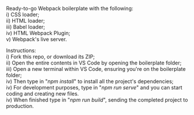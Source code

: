 Ready-to-go Webpack boilerplate with the following:<br>
i) CSS loader;<br>
ii) HTML loader;<br>
iii) Babel loader;<br>
iv) HTML Webpack Plugin;<br>
v) Webpack's live server.

Instructions:<br>
i) Fork this repo, or download its ZIP;<br>
ii) Open the entire contents in VS Code by opening the boilerplate folder;<br>
iii) Open a new terminal within VS Code, ensuring you're on the boilerplate folder;<br>
iv) Then type in "<i>npm install</i>" to install all the project's dependencies;<br>
iv) For development purposes, type in "<i>npm run serve</i>" and you can start coding and creating new files.<br>
iv) When finished type in "<i>npm run build</i>", sending the completed project to production.
